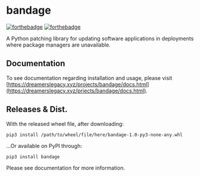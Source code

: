 # bandage
[![forthebadge](https://forthebadge.com/images/badges/contains-technical-debt.svg)](https://forthebadge.com) [![forthebadge](https://forthebadge.com/images/badges/made-with-python.svg)](https://forthebadge.com)

A Python patching library for updating software applications in deployments where package managers are unavailable.

## Documentation
To see documentation regarding installation and usage, please visit [https://dreamerslegacy.xyz/projects/bandage/docs.html](https://dreamerslegacy.xyz/prjects/bandage/docs.html).

## Releases & Dist.
With the released wheel file, after downloading:
```commandline
pip3 install /path/to/wheel/file/here/bandage-1.0-py3-none-any.whl
```
...Or available on PyPI through:
```commandline
pip3 install bandage
```
Please see documentation for more information.
